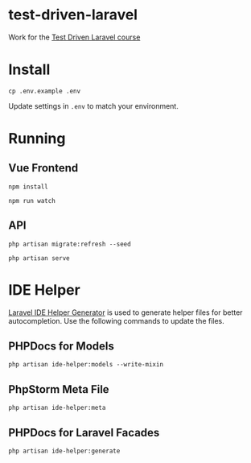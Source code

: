 # test-driven-laravel

Work for the [Test Driven Laravel course](https://course.testdrivenlaravel.com/)

# Install

`cp .env.example .env`

Update settings in `.env` to match your environment.

# Running

## Vue Frontend

`npm install`

`npm run watch`

## API

`php artisan migrate:refresh --seed`

`php artisan serve`

# IDE Helper
[Laravel IDE Helper Generator](https://github.com/barryvdh/laravel-ide-helper) is used to generate helper files for better autocompletion. Use the following commands to update the files.

## PHPDocs for Models
`php artisan ide-helper:models --write-mixin`

## PhpStorm Meta File
`php artisan ide-helper:meta`

## PHPDocs for Laravel Facades
`php artisan ide-helper:generate`
